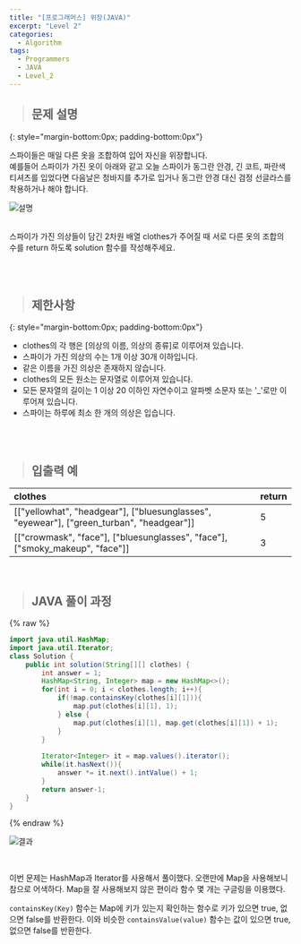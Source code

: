 ```yaml
---
title: "[프로그래머스] 위장(JAVA)"
excerpt: "Level 2"
categories: 
  - Algorithm
tags: 
  - Programmers
  - JAVA
  - Level_2
---
```



> ## 문제 설명
{: style="margin-bottom:0px; padding-bottom:0px"}

스파이들은 매일 다른 옷을 조합하여 입어 자신을 위장합니다. <br>
예를들어 스파이가 가진 옷이 아래와 같고 오늘 스파이가 동그란 안경, 긴 코트, 파란색 티셔츠를 입었다면 다음날은 청바지를 추가로 입거나 동그란 안경 대신 검정 선글라스를 착용하거나 해야 합니다. <br>

![설명](https://blog.kakaocdn.net/dn/A3vn3/btq6QOHzT40/A4xsdKXEsFJZ1h7iyKgLc0/img.png)

<br>
스파이가 가진 의상들이 담긴 2차원 배열 clothes가 주어질 때 서로 다른 옷의 조합의 수를 return 하도록 solution 함수를 작성해주세요.

<br><br>


> ## 제한사항
{: style="margin-bottom:0px; padding-bottom:0px"}

- clothes의 각 행은 [의상의 이름, 의상의 종류]로 이루어져 있습니다.
- 스파이가 가진 의상의 수는 1개 이상 30개 이하입니다.
- 같은 이름을 가진 의상은 존재하지 않습니다.
- clothes의 모든 원소는 문자열로 이루어져 있습니다.
- 모든 문자열의 길이는 1 이상 20 이하인 자연수이고 알파벳 소문자 또는 '_'로만 이루어져 있습니다.
- 스파이는 하루에 최소 한 개의 의상은 입습니다.


<br>
<br>


> ## 입출력 예

|clothes|return|
|:------|:------|
|[["yellowhat", "headgear"], ["bluesunglasses", "eyewear"], ["green_turban", "headgear"]]|5|
|[["crowmask", "face"], ["bluesunglasses", "face"], ["smoky_makeup", "face"]]|3|


<br>

> ## JAVA 풀이 과정

{% raw %}

```java
import java.util.HashMap;
import java.util.Iterator;
class Solution {
    public int solution(String[][] clothes) {
        int answer = 1;
        HashMap<String, Integer> map = new HashMap<>();
        for(int i = 0; i < clothes.length; i++){
            if(!map.containsKey(clothes[i][1])){
                map.put(clothes[i][1], 1);
            } else {
                map.put(clothes[i][1], map.get(clothes[i][1]) + 1);
            }
        }
        
        Iterator<Integer> it = map.values().iterator();
        while(it.hasNext()){
            answer *= it.next().intValue() + 1;
        }
        return answer-1;
    }
}
```

{% endraw %}

![결과](https://blog.kakaocdn.net/dn/cgIcbD/btq6VEpGAQh/xyUkoSEgxHWXYzflxljNF1/img.png)


<br>

이번 문제는 HashMap과 Iterator를 사용해서 풀이했다. 오랜만에 Map을 사용해보니 참으로 어색하다. 
Map을 잘 사용해보지 않은 편이라 함수 몇 개는 구글링을 이용했다. 

`containsKey(Key)` 함수는 Map에 키가 있는지 확인하는 함수로 키가 있으면 true, 없으면 false를 반환한다.
이와 비슷한 `containsValue(value)` 함수는 값이 있으면 true, 없으면 false를 반환한다.

<br><br>


